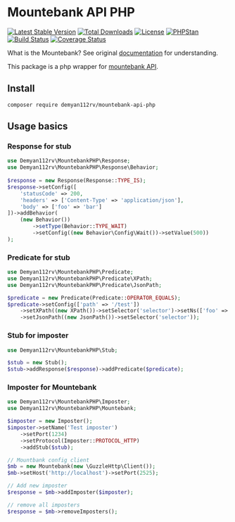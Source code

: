 Mountebank API PHP
============

[![Latest Stable Version](https://poser.pugx.org/demyan112rv/mountebank-api-php/v/stable)](https://packagist.org/packages/demyan112rv/mountebank-api-php)
[![Total Downloads](https://poser.pugx.org/demyan112rv/mountebank-api-php/downloads)](https://packagist.org/packages/demyan112rv/mountebank-api-php)
[![License](https://poser.pugx.org/demyan112rv/mountebank-api-php/license)](https://packagist.org/packages/demyan112rv/mountebank-api-php)
[![PHPStan](https://img.shields.io/badge/PHPStan-enabled-brightgreen.svg)](https://github.com/phpstan/phpstan)
[![Build Status](https://api.travis-ci.com/demyan112rv/mountebank-api-php.svg?branch=master&status=passed)](https://api.travis-ci.com/demyan112rv/mountebank-api-php.svg?branch=master&status=passed)
[![Coverage Status](https://coveralls.io/repos/github/demyan112rv/mountebank-api-php/badge.svg?branch=master)](https://coveralls.io/github/demyan112rv/mountebank-api-php?branch=master)

What is the Mountebank? See original [documentation](http://www.mbtest.org/) for understanding.

This package is a php wrapper for [mountebank API](http://www.mbtest.org/docs/api/overview).

## Install

    composer require demyan112rv/mountebank-api-php

## Usage basics


### Response for stub

```php
use Demyan112rv\MountebankPHP\Response;
use Demyan112rv\MountebankPHP\Response\Behavior;
        
$response = new Response(Response::TYPE_IS);
$response->setConfig([
    'statusCode' => 200,
    'headers' => ['Content-Type' => 'application/json'],
    'body' => ['foo' => 'bar']
])->addBehavior(
    (new Behavior())
        ->setType(Behavior::TYPE_WAIT)
        ->setConfig((new Behavior\Config\Wait())->setValue(500))
);
```

### Predicate for stub

```php 
use Demyan112rv\MountebankPHP\Predicate;
use Demyan112rv\MountebankPHP\Predicate\XPath;
use Demyan112rv\MountebankPHP\Predicate\JsonPath;

$predicate = new Predicate(Predicate::OPERATOR_EQUALS);
$predicate->setConfig(['path' => '/test'])
    ->setXPath((new XPath())->setSelector('selector')->setNs(['foo' => 'bar']))
    ->setJsonPath((new JsonPath())->setSelector('selector'));
```

### Stub for imposter

```php
use Demyan112rv\MountebankPHP\Stub;

$stub = new Stub();
$stub->addResponse($response)->addPredicate($predicate);

```
### Imposter for Mountebank

```php
use Demyan112rv\MountebankPHP\Imposter;
use Demyan112rv\MountebankPHP\Mountebank;

$imposter = new Imposter();
$imposter->setName('Test imposter')
    ->setPort(1234)
    ->setProtocol(Imposter::PROTOCOL_HTTP)
    ->addStub($stub);

// Mountbank config client
$mb = new Mountebank(new \GuzzleHttp\Client());
$mb->setHost('http://localhost')->setPort(2525);

// Add new imposter
$response = $mb->addImposter($imposter);

// remove all imposters
$response = $mb->removeImposters();
```

